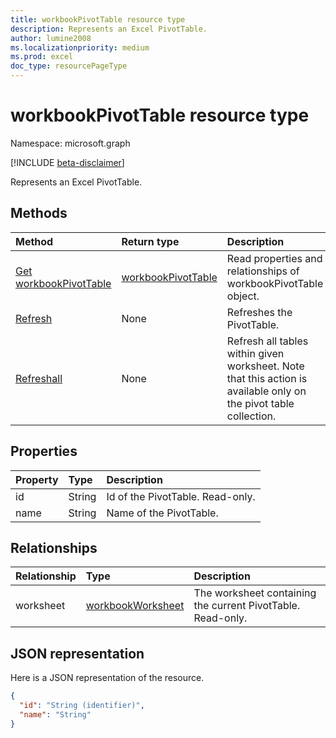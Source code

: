 ```yaml
---
title: workbookPivotTable resource type
description: Represents an Excel PivotTable.
author: lumine2008
ms.localizationpriority: medium
ms.prod: excel
doc_type: resourcePageType
---
```


# workbookPivotTable resource type

Namespace: microsoft.graph

[!INCLUDE [beta-disclaimer](../../includes/beta-disclaimer.md)]

Represents an Excel PivotTable.

## Methods

| Method                                                     | Return type                                 | Description                                                                                                       |
| :--------------------------------------------------------- | :------------------------------------------ | :---------------------------------------------------------------------------------------------------------------- |
| [Get workbookPivotTable](../api/workbookpivottable-get.md) | [workbookPivotTable](workbookpivottable.md) | Read properties and relationships of workbookPivotTable object.                                                   |
| [Refresh](../api/workbookpivottable-refresh.md)            | None                                        | Refreshes the PivotTable.                                                                                         |
| [Refreshall](../api/workbookpivottable-refreshall.md)      | None                                        | Refresh all tables within given worksheet. Note that this action is available only on the pivot table collection. |

## Properties

| Property | Type   | Description                      |
| :------- | :----- | :------------------------------- |
| id       | String | Id of the PivotTable.	Read-only. |
| name     | String | Name of the PivotTable.          |

## Relationships

| Relationship | Type                                      | Description                                                 |
| :----------- | :---------------------------------------- | :---------------------------------------------------------- |
| worksheet    | [workbookWorksheet](workbookworksheet.md) | The worksheet containing the current PivotTable. Read-only. |

## JSON representation

Here is a JSON representation of the resource.

<!-- {
  "blockType": "resource",
  "baseType": "microsoft.graph.entity",
  "optionalProperties": [

  ],
  "@odata.type": "microsoft.graph.workbookPivotTable"
}-->

```json
{
  "id": "String (identifier)",
  "name": "String"
}

```
